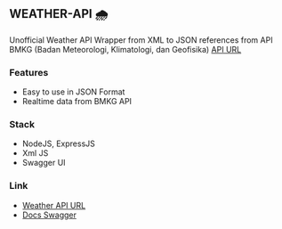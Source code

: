 ## WEATHER-API 🌧️

Unofficial Weather API Wrapper from XML to JSON references from API BMKG (Badan Meteorologi, Klimatologi, dan Geofisika) [API URL](https://data.bmkg.go.id)

### Features

- Easy to use in JSON Format
- Realtime data from BMKG API

### Stack

- NodeJS, ExpressJS
- Xml JS
- Swagger UI

### Link

- [Weather API URL](https://weather-api-tau-six.vercel.app/)
- [Docs Swagger](https://weather-api-tau-six.vercel.app/api-docs/)
